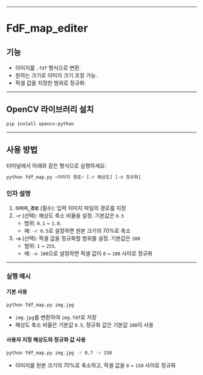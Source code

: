 
---

# FdF_map_editer

## 기능
- 이미지를 `.fdf` 형식으로 변환.
- 원하는 크기로 이미지 크기 조정 가능.
- 픽셀 값을 지정한 범위로 정규화.

---

## OpenCV 라이브러리 설치
```bash
pip install opencv-python
```

---

## 사용 방법
터미널에서 아래와 같은 형식으로 실행하세요:

```bash
python fdf_map.py <이미지 경로> [-r 해상도] [-n 정규화]
```

### 인자 설명
1. **`이미지_경로`** (필수): 입력 이미지 파일의 경로를 지정
2. **`-r`** (선택): 해상도 축소 비율을 설정. 기본값은 `0.5`
   - 범위: `0.1` ~ `1.0`.
   - 예: `-r 0.5`로 설정하면 원본 크기의 70%로 축소
3. **`-n`** (선택): 픽셀 값을 정규화할 범위를 설정. 기본값은 `100`
   - 범위: `1` ~ `255`.
   - 예: `-n 100`으로 설정하면 픽셀 값이 `0` ~ `100` 사이로 정규화

---

### 실행 예시

#### 기본 사용
```bash
python fdf_map.py img.jpg
```
- `img.jpg`를 변환하여 `img.fdf`로 저장
- 해상도 축소 비율은 기본값 `0.5`, 정규화 값은 기본값 `100`이 사용

#### 사용자 지정 해상도와 정규화 값 사용
```bash
python fdf_map.py img.jpg -r 0.7 -n 150
```
- 이미지를 원본 크기의 70%로 축소하고, 픽셀 값을 `0` ~ `150` 사이로 정규화